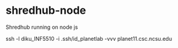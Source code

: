 shredhub-node
=============

Shredhub running on node js


ssh -l diku_INF5510 -i .ssh/id_planetlab -vvv planet11.csc.ncsu.edu